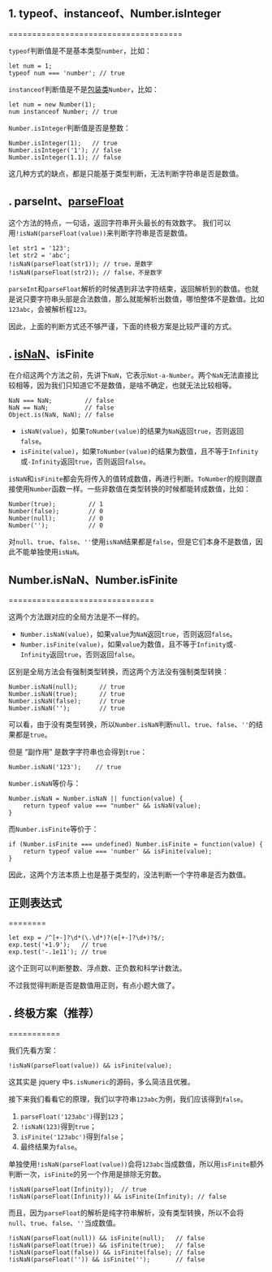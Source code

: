 
## 1. typeof、instanceof、Number.isInteger
=====================================

`typeof`判断值是不是基本类型`number`，比如：

```
let num = 1;
typeof num === 'number'; // true

```

`instanceof`判断值是不是[包装类](https://so.csdn.net/so/search?q=%E5%8C%85%E8%A3%85%E7%B1%BB&spm=1001.2101.3001.7020)`Number`，比如：

```
let num = new Number(1);
num instanceof Number; // true

```

`Number.isInteger`判断值是否是整数：

```
Number.isInteger(1);   // true
Number.isInteger('1'); // false
Number.isInteger(1.1); // false

```

这几种方式的缺点，都是只能基于类型判断，无法判断字符串是否是数值。
## . parseInt、[parseFloat](https://so.csdn.net/so/search?q=parseFloat&spm=1001.2101.3001.7020)

这个方法的特点，一句话，返回字符串开头最长的有效数字。
我们可以用`!isNaN(parseFloat(value))`来判断字符串是否是数值。

```
let str1 = '123';
let str2 = 'abc';
!isNaN(parseFloat(str1)); // true，是数字
!isNaN(parseFloat(str2)); // false，不是数字

```

`parseInt`和`parseFloat`解析的时候遇到非法字符结束，返回解析到的数值。也就是说只要字符串头部是合法数值，那么就能解析出数值，哪怕整体不是数值。比如`123abc`，会被解析程`123`。

因此，上面的判断方式还不够严谨，下面的终极方案是比较严谨的方式。

## . [isNaN](https://so.csdn.net/so/search?q=isNaN&spm=1001.2101.3001.7020)、isFinite

在介绍这两个方法之前，先讲下`NaN`，它表示`Not-a-Number`。两个`NaN`无法直接比较相等，因为我们只知道它不是数值，是啥不确定，也就无法比较相等。

```
NaN === NaN;         // false
NaN == NaN;          // false
Object.is(NaN, NaN); // false

```

*   `isNaN(value)`，如果`ToNumber(value)`的结果为`NaN`返回`true`，否则返回`false`。
*   `isFinite(value)`，如果`ToNumber(value)`的结果为数值，且不等于`Infinity`或`-Infinity`返回`true`，否则返回`false`。

`isNaN`和`isFinite`都会先将传入的值转成数值，再进行判断。`ToNumber`的规则跟直接使用`Number`函数一样。一些非数值在类型转换的时候都能转成数值，比如：

```
Number(true);         // 1
Number(false);        // 0
Number(null);         // 0
Number('');           // 0

```

对`null`、`true`、`false`、`''`使用`isNaN`结果都是`false`，但是它们本身不是数值，因此不能单独使用`isNaN`。

##  Number.isNaN、Number.isFinite
===============================

这两个方法跟对应的全局方法是不一样的。

*   `Number.isNaN(value)`，如果`value`为`NaN`返回`true`，否则返回`false`。
*   `Number.isFinite(value)`，如果`value`为数值，且不等于`Infinity`或`-Infinity`返回`true`，否则返回`false`。

区别是全局方法会有强制类型转换，而这两个方法没有强制类型转换：

```
Number.isNaN(null);      // true
Number.isNaN(true);      // true
Number.isNaN(false);     // true
Number.isNaN('');        // true

```

可以看，由于没有类型转换，所以`Number.isNaN`判断`null`、`true`、`false`、`''`的结果都是`true`。

但是 “副作用” 是数字字符串也会得到`true`：

```
Number.isNaN('123');    // true

```

`Number.isNaN`等价与：

```
Number.isNaN = Number.isNaN || function(value) {
    return typeof value === "number" && isNaN(value);
}

```

而`Number.isFinite`等价于：

```
if (Number.isFinite === undefined) Number.isFinite = function(value) {
    return typeof value === 'number' && isFinite(value);
}

```

因此，这两个方法本质上也是基于类型的，没法判断一个字符串是否为数值。

## 正则表达式
========

```
let exp = /^[+-]?\d*(\.\d*)?(e[+-]?\d+)?$/;
exp.test('+1.9');   // true
exp.test('-.1e11'); // true

```

这个正则可以判断整数、浮点数、正负数和科学计数法。

不过我觉得判断是否是数值用正则，有点小题大做了。

## . 终极方案（推荐）
===========

我们先看方案：

```
!isNaN(parseFloat(value)) && isFinite(value);

```

这其实是 jquery 中`$.isNumeric`的源码，多么简洁且优雅。

接下来我们看看它的原理，我们以字符串`123abc`为例，我们应该得到`false`。

1.  `parseFloat('123abc')`得到`123`；
2.  `!isNaN(123)`得到`true`；
3.  `isFinite('123abc')`得到`false`；
4.  最终结果为`false`。

单独使用`!isNaN(parseFloat(value))`会将`123abc`当成数值，所以用`isFinite`额外判断一次，`isFinite`的另一个作用是排除无穷数。

```
!isNaN(parseFloat(Infinity));  // true
!isNaN(parseFloat(Infinity)) && isFinite(Infinity); // false

```

而且，因为`parseFloat`的解析是纯字符串解析，没有类型转换，所以不会将`null`、`true`、`false`、`''`当成数值。

```
!isNaN(parseFloat(null)) && isFinite(null);   // false
!isNaN(parseFloat(true)) && isFinite(true);   // false
!isNaN(parseFloat(false)) && isFinite(false); // false
!isNaN(parseFloat('')) && isFinite('');       // false

```